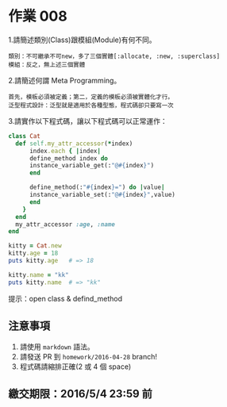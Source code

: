 # 作業 008

1.請簡述類別(Class)跟模組(Module)有何不同。
```
類別：不可繼承不可new，多了三個實體[:allocate, :new, :superclass]
模組：反之，無上述三個實體
```
2.請簡述何謂 Meta Programming。
```
首先，模板必須被定義；第二，定義的模板必須被實體化才行。
泛型程式設計：泛型就是適用於各種型態，程式碼卻只要寫一次
```
3.請實作以下程式碼，讓以下程式碼可以正常運作：

```ruby
class Cat
  def self.my_attr_accessor(*index)
      index.each { |index|
      define_method index do
      instance_variable_get(:"@#{index}")
      end

      define_method(:"#{index}=") do |value|
      instance_variable_set(:"@#{index}",value)
      end
    }
  end
  my_attr_accessor :age, :name
end

kitty = Cat.new
kitty.age = 18
puts kitty.age   # => 18

kitty.name = "kk"
puts kitty.name  # => "kk"
```

提示：open class & defind_method

## 注意事項

1. 請使用 `markdown` 語法。
2. 請發送 PR 到 `homework/2016-04-28` branch!
3. 程式碼請縮排正確(2 或 4 個 space)

## 繳交期限：2016/5/4 23:59 前
